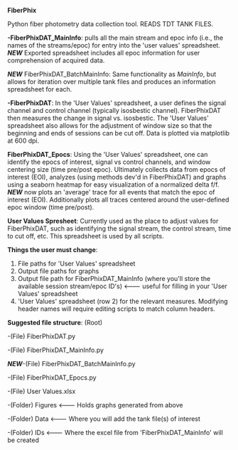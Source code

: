 **FiberPhix**


Python fiber photometry data collection tool. READS TDT TANK FILES. 



**-FiberPhixDAT_MainInfo**: pulls all the main stream and epoc info (i.e., the names of the streams/epoc) for entry into the 'user values' spreadsheet. ***NEW*** Exported spreadsheet includes all epoc information for user comprehension of acquired data.


***NEW*** FiberPhixDAT_BatchMainInfo: Same functionality as _MainInfo_, but allows for iteration over multiple tank files and produces an information spreadsheet for each. 


**-FiberPhixDAT**: In the 'User Values' spreadsheet, a user defines the signal channel and control channel (typically isosbestic channel). FiberPhixDAT then measures
the change in signal vs. isosbestic. The 'User Values' spreadsheet also allows for the adjustment of window size so that the beginning and ends of sessions can be cut off.
Data is plotted via matplotlib at 600 dpi.


**FiberPhixDAT_Epocs**: Using the 'User Values' spreadsheet, one can identify the epocs of interest, signal vs control channels, and window centering size (time pre/post epoc). Ultimately collects data from epocs of interest (EOI), analyzes (using methods dev'd in FiberPhixDAT) and graphs using a seaborn heatmap for easy visualization of a normalized
delta f/f. ***NEW*** now plots an 'average' trace for all events that match the epoc of interest (EOI). Additionally plots all traces centered around the user-defined epoc window (time pre/post).


**User Values Spresheet**: Currently used as the place to adjust values for FiberPhixDAT, such as identifying the signal stream, the control stream, time to cut off, etc. This spreadsheet
is used by all scripts.


**Things the user must change**:
1) File paths for 'User Values' spreadsheet
2) Output file paths for graphs
3) Output file path for FiberPhixDAT_MainInfo (where you'll store the available session stream/epoc ID's) <--- useful for filling in your 'User Values' spreadsheet
4) 'User Values' spreadsheet (row 2) for the relevant measures. Modifying header names will require editing scripts to match column headers.



**Suggested file structure**:
(Root)

-(File) FiberPhixDAT.py

-(File) FiberPhixDAT_MainInfo.py

***NEW***-(File) FiberPhixDAT_BatchMainInfo.py

-(File) FiberPhixDAT_Epocs.py

-(File) User Values.xlsx

-(Folder) Figures <--- Holds graphs generated from above

-(Folder) Data <--- Where you will add the tank file(s) of interest

-(Folder) IDs <--- Where the excel file from 'FiberPhixDAT_MainInfo' will be created
